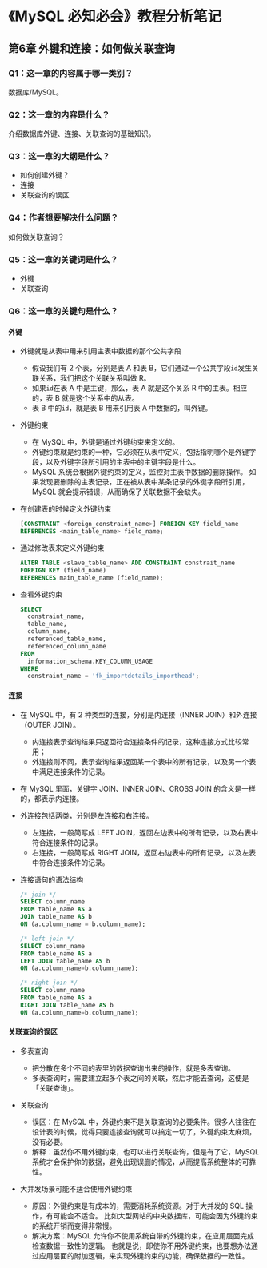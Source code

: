 # 《MySQL 必知必会》教程分析笔记

## 第6章 外键和连接：如何做关联查询

### Q1：这一章的内容属于哪一类别？

数据库/MySQL。

### Q2：这一章的内容是什么？

介绍数据库外键、连接、关联查询的基础知识。

### Q3：这一章的大纲是什么？

- 如何创建外键？
- 连接
- 关联查询的误区

### Q4：作者想要解决什么问题？

如何做关联查询？

### Q5：这一章的关键词是什么？

- 外键
- 关联查询

### Q6：这一章的关键句是什么？

#### 外键

- 外键就是从表中用来引用主表中数据的那个公共字段
  - 假设我们有 2 个表，分别是表 A 和表 B，它们通过一个公共字段`id`发生关联关系，我们把这个关联关系叫做 R。
  - 如果`id`在表 A 中是主键，那么，表 A 就是这个关系 R 中的主表。相应的，表 B 就是这个关系中的从表。
  - 表 B 中的`id`，就是表 B 用来引用表 A 中数据的，叫外键。

- 外键约束
  - 在 MySQL 中，外键是通过外键约束来定义的。
  - 外键约束就是约束的一种，它必须在从表中定义，包括指明哪个是外键字段，以及外键字段所引用的主表中的主键字段是什么。
  - MySQL 系统会根据外键约束的定义，监控对主表中数据的删除操作。
    如果发现要删除的主表记录，正在被从表中某条记录的外键字段所引用，MySQL 就会提示错误，从而确保了关联数据不会缺失。

- 在创建表的时候定义外键约束

  ```sql
  [CONSTRAINT <foreign_constraint_name>] FOREIGN KEY field_name
  REFERENCES <main_table_name> field_name;
  ```

- 通过修改表来定义外键约束

  ```sql
  ALTER TABLE <slave_table_name> ADD CONSTRAINT constrait_name
  FOREIGN KEY (field_name)
  REFERENCES main_table_name (field_name);
  ```

- 查看外键约束

  ```sql
  SELECT
    constraint_name,
    table_name,
    column_name,
    referenced_table_name,
    referenced_column_name
  FROM
    information_schema.KEY_COLUMN_USAGE
  WHERE
    constraint_name = 'fk_importdetails_importhead';
  ```

#### 连接

- 在 MySQL 中，有 2 种类型的连接，分别是内连接（INNER JOIN）和外连接（OUTER JOIN）。
  - 内连接表示查询结果只返回符合连接条件的记录，这种连接方式比较常用；
  - 外连接则不同，表示查询结果返回某一个表中的所有记录，以及另一个表中满足连接条件的记录。

- 在 MySQL 里面，关键字 JOIN、INNER JOIN、CROSS JOIN 的含义是一样的，都表示内连接。

- 外连接包括两类，分别是左连接和右连接。
  - 左连接，一般简写成 LEFT JOIN，返回左边表中的所有记录，以及右表中符合连接条件的记录。
  - 右连接，一般简写成 RIGHT JOIN，返回右边表中的所有记录，以及左表中符合连接条件的记录。

- 连接语句的语法结构

  ```sql
  /* join */
  SELECT column_name
  FROM table_name AS a
  JOIN table_name AS b
  ON (a.column_name = b.column_name);

  /* left join */
  SELECT column_name
  FROM table_name AS a
  LEFT JOIN table_name AS b
  ON (a.column_name=b.column_name);

  /* right join */
  SELECT column_name
  FROM table_name AS a
  RIGHT JOIN table_name AS b
  ON (a.column_name=b.column_name);
  ```

#### 关联查询的误区

- 多表查询
  - 把分散在多个不同的表里的数据查询出来的操作，就是多表查询。
  - 多表查询时，需要建立起多个表之间的关联，然后才能去查询，这便是「关联查询」。

- 关联查询
  - 误区：在 MySQL 中，外键约束不是关联查询的必要条件。很多人往往在设计表的时候，觉得只要连接查询就可以搞定一切了，外键约束太麻烦，没有必要。
  - 解释：虽然你不用外键约束，也可以进行关联查询，但是有了它，MySQL 系统才会保护你的数据，避免出现误删的情况，从而提高系统整体的可靠性。

- 大并发场景可能不适合使用外键约束
  - 原因：外键约束是有成本的，需要消耗系统资源。对于大并发的 SQL 操作，有可能会不适合。
    比如大型网站的中央数据库，可能会因为外键约束的系统开销而变得非常慢。
  - 解决方案：MySQL 允许你不使用系统自带的外键约束，在应用层面完成检查数据一致性的逻辑。
    也就是说，即使你不用外键约束，也要想办法通过应用层面的附加逻辑，来实现外键约束的功能，确保数据的一致性。
